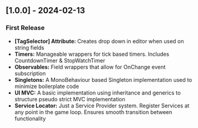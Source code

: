## [1.0.0] - 2024-02-13
### First Release
- **[TagSelector] Attribute:** Creates drop down in editor when used on string fields
- **Timers:** Manageable wrappers for tick based timers. Includes CountdownTimer & StopWatchTimer
- **Observables:** Field wrappers that allow for OnChange event subscription
- **Singletons:** A MonoBehaviour based Singleton implementation used to minimize boilerplate code
- **UI MVC:** A basic implementation using inheritance and generics to structure pseudo strict MVC implementation
- **Service Locator:** Just a Service Provider system. Register Services at any point in the game loop. Ensures smooth transition between functionality